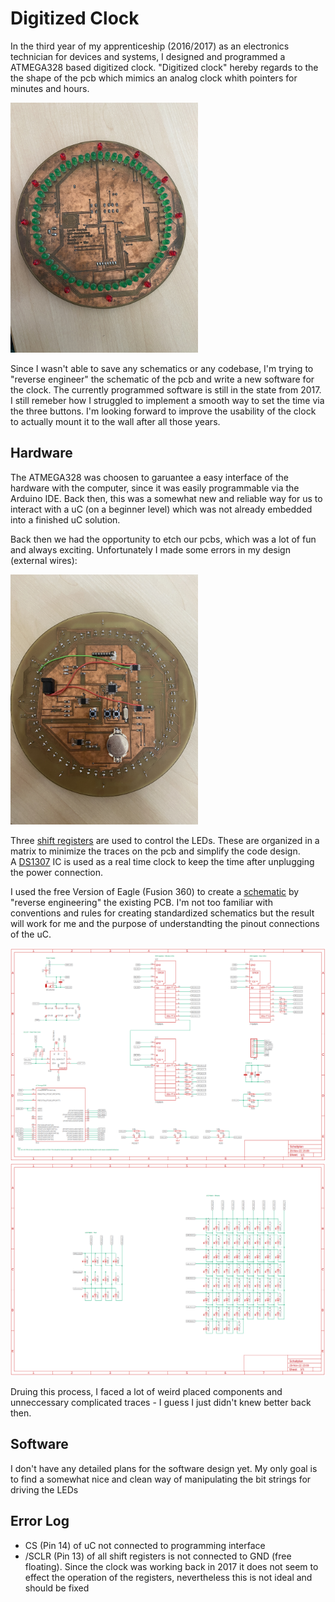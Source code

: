 # Digitized Clock
In the third year of my apprenticeship (2016/2017) as an electronics technician for devices and systems, I designed and programmed a ATMEGA328 based digitized clock. "Digitized clock" hereby regards to the the shape of the pcb which mimics an analog clock whith pointers for minutes and hours.

<img src="ZZ_misc/pics/pcb_front.JPG" width="300">


Since I wasn't able to save any schematics or any codebase, I'm trying to "reverse engineer" the schematic of the pcb and write a new software for the clock. The currently programmed software is still in the state from 2017. I still remeber how I struggled to implement a smooth way to set the time via the three buttons. I'm looking forward to improve the usability of the clock to actually mount it to the wall after all those years. 

## Hardware
The ATMEGA328 was choosen to garuantee a easy interface of the hardware with the computer, since it was easily programmable via the Arduino IDE. Back then, this was a somewhat new and reliable way for us to interact with a uC (on a beginner level) which was not already embedded into a finished uC solution.

Back then we had the opportunity to etch our pcbs, which was a lot of fun and always exciting. Unfortunately I made some errors in my design (external wires):

<img src="ZZ_misc/pics/pcb_back.JPG" width="300">

Three [shift registers](ZZ_misc/datasheets/MM74HC595_D-1811503.pdf) are used to control the LEDs. These are organized in a matrix to minimize the traces on the pcb and simplify the code design.  
A [DS1307](ZZ_misc/datasheets/DS1307.pdf) IC is used as a real time clock to keep the time after unplugging the power connection. 

I used the free Version of Eagle (Fusion 360) to create a [schematic](00_Hardware/Schaltplan.pdf) by "reverse engineering" the existing PCB. I'm not too familiar with conventions and rules for creating standardized schematics but the result will work for me and the purpose of understandting the pinout connections of the uC.

<img src="ZZ_misc/pics/Schaltplan_1.png" width="600">
<img src="ZZ_misc/pics/Schaltplan_2.png" width="600">

Druing this process, I faced a lot of weird placed components and unneccessary complicated traces - I guess I just didn't knew better back then.

## Software
I don't have any detailed plans for the software design yet. My only goal is to find a somewhat nice and clean way of manipulating the bit strings for driving the LEDs

## Error Log
* CS (Pin 14) of uC not connected to programming interface
* /SCLR (Pin 13) of all shift registers is not connected to GND (free floating). Since the clock was working back in 2017 it does not seem to effect the operation of the registers, nevertheless this is not ideal and should be fixed